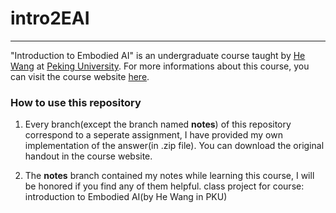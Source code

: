 # intro2EAI
---

"Introduction to Embodied AI" is an undergraduate course taught by [He Wang](https://hughw19.github.io/) at [Peking University](https://www.pku.edu.cn). For more informations about this course, you can visit the course website [here](https://pku-epic.github.io/Intro2EAI_2025/).

### How to use this repository

1. Every branch(except the branch named __notes__) of this repository correspond to a seperate assignment, I have provided my own implementation of the answer(in .zip file). You can download the original handout in the course website.

2. The __notes__ branch contained my notes while learning this course, I will be honored if you find any of them helpful.
class project for course: introduction to Embodied AI(by He Wang in PKU)
